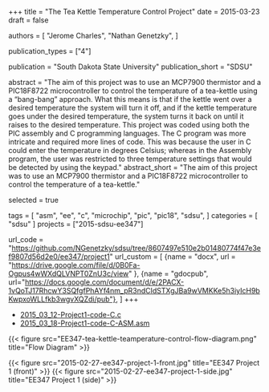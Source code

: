 +++
title = "The Tea Kettle Temperature Control Project"
date = 2015-03-23
draft = false

authors = [
  "Jerome Charles",
  "Nathan Genetzky",
]

publication_types = ["4"]

publication = "South Dakota State University"
publication_short = "SDSU"

abstract = "The aim of this project was to use an MCP7900 thermistor and a PIC18F8722 microcontroller to control the temperature of a tea-kettle using a “bang-bang” approach. What this means is that if the kettle went over a desired temperature the system will turn it off, and if the kettle temperature goes under the desired temperature, the system turns it back on until it raises to the desired temperature. This project was coded using both the PIC assembly and C programming languages. The C program was more intricate and required more lines of code. This was because the user in C could enter the temperature in degrees Celsius; whereas in the Assembly program, the user was restricted to three temperature settings that would be detected  by using the keypad."
abstract_short = "The aim of this project was to use an MCP7900 thermistor and a PIC18F8722 microcontroller to control the temperature of a tea-kettle."

selected = true

tags = [
    "asm",
    "ee",
    "c",
    "microchip",
    "pic",
    "pic18",
    "sdsu",
]
categories = [
  "sdsu"
]
projects = ["2015-sdsu-ee347"]

url_code = "https://github.com/NGenetzky/sdsu/tree/8607497e510e2b01480774f47e3ef9807d56d2e0/ee347/project1"
url_custom = [
    {name = "docx", url = "https://drive.google.com/file/d/0B0Fa-Ogpus4wWXdQLVNPT0ZnU3c/view" },
    {name = "gdocpub", url="https://docs.google.com/document/d/e/2PACX-1vQoTJ17RhcwY3SQfgfPhAYf4nm_pR3ndCIdSTXgJBa9wVMKKe5h3iyIcH9bKwpxoWLLfkb3wgvXQZdi/pub"},
]
+++

- [2015_03_12-Project1-code-C.c](https://github.com/NGenetzky/sdsu/blob/8607497e510e2b01480774f47e3ef9807d56d2e0/ee347/project1/2015_03_12-Project1-code-C.c)
- [2015_03_18-Project1-code-C-ASM.asm](https://github.com/NGenetzky/sdsu/blob/8607497e510e2b01480774f47e3ef9807d56d2e0/ee347/project1/2015_03_18-Project1-code-C-ASM.asm)

{{< figure src="EE347-tea-kettle-teamperature-control-flow-diagram.png"
  title="Flow Diagram" >}}

{{< figure src="2015-02-27-ee347-project-1-front.jpg"
  title="EE347 Project 1 (front)" >}}
{{< figure src="2015-02-27-ee347-project-1-side.jpg"
  title="EE347 Project 1 (side)" >}}
